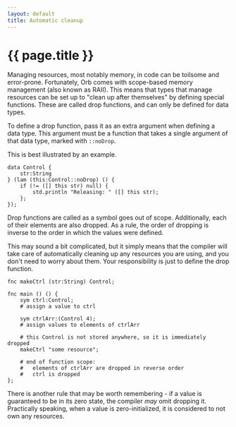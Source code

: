 ```yaml
---
layout: default
title: Automatic cleanup
---
```

# {{ page.title }}

Managing resources, most notably memory, in code can be toilsome and error-prone. Fortunately, Orb comes with scope-based memory management (also known as RAII). This means that types that manage resources can be set up to "clean up after themselves" by defining special functions. These are called drop functions, and can only be defined for data types.

To define a drop function, pass it as an extra argument when defining a data type. This argument must be a function that takes a single argument of that data type, marked with `::noDrop`.

This is best illustrated by an example.

```
data Control {
    str:String
} (lam (this:Control::noDrop) () {
    if (!= ([] this str) null) {
        std.println "Releasing: " ([] this str);
    };
});
```

Drop functions are called as a symbol goes out of scope. Additionally, each of their elements are also dropped. As a rule, the order of dropping is inverse to the order in which the values were defined.

This may sound a bit complicated, but it simply means that the compiler will take care of automatically cleaning up any resources you are using, and you don't need to worry about them. Your responsibility is just to define the drop function.

```
fnc makeCtrl (str:String) Control;

fnc main () () {
    sym ctrl:Control;
    # assign a value to ctrl

    sym ctrlArr:(Control 4);
    # assign values to elements of ctrlArr

    # this Control is not stored anywhere, so it is immediately dropped
    makeCtrl "some resource";

    # end of function scope:
    #   elements of ctrlArr are dropped in reverse order
    #   ctrl is dropped
};
```

There is another rule that may be worth remembering - if a value is guaranteed to be in its zero state, the compiler *may* omit dropping it. Practically speaking, when a value is zero-initialized, it is considered to not own any resources.